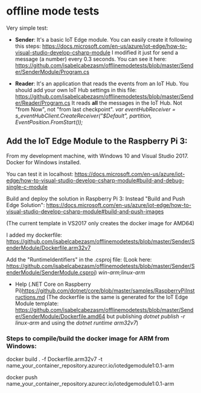 # offline mode tests

Very simple test:

- **Sender**:  It's a basic IoT Edge module. You can easily create it following this steps:
https://docs.microsoft.com/en-us/azure/iot-edge/how-to-visual-studio-develop-csharp-module
I modified it just for send a message (a number) every 0.3 seconds.
You can see it here:
https://github.com/isabelcabezasm/offlinemodetests/blob/master/Sender/SenderModule/Program.cs


- **Reader**: It's an application that reads the events from an IoT Hub.
You should add your own IoT Hub settings in this file: 
https://github.com/isabelcabezasm/offlinemodetests/blob/master/Sender/Reader/Program.cs
It reads **all** the messages in the IoT Hub. Not "from Now", not "from last checkpoint".
*var eventHubReceiver = s_eventHubClient.CreateReceiver("$Default", partition, EventPosition.FromStart());*


## Add the IoT Edge Module to the Raspberry Pi 3:
From my development machine, with Windows 10 and Visual Studio 2017.
Docker for Windows installed.

You can test it in localhost:
https://docs.microsoft.com/en-us/azure/iot-edge/how-to-visual-studio-develop-csharp-module#build-and-debug-single-c-module

Build and deploy the solution in Raspberry Pi 3:
Instead "Build and Push Edge Solution":
https://docs.microsoft.com/en-us/azure/iot-edge/how-to-visual-studio-develop-csharp-module#build-and-push-images

(The current template in VS2017 only creates the docker image for AMD64)

I added my dockerfile: 
https://github.com/isabelcabezasm/offlinemodetests/blob/master/Sender/SenderModule/Dockerfile.arm32v7

Add the "RuntimeIdentifiers" in the .csproj file: (Look here: https://github.com/isabelcabezasm/offlinemodetests/blob/master/Sender/SenderModule/SenderModule.csproj)
*<RuntimeIdentifiers>win-arm;linux-arm</RuntimeIdentifiers>*
+ Help (.NET Core on Raspberry Pi)https://github.com/dotnet/core/blob/master/samples/RaspberryPiInstructions.md
(The dockerfile is the same is generated for the IoT Edge Module template: https://github.com/isabelcabezasm/offlinemodetests/blob/master/Sender/SenderModule/Dockerfile.amd64 but publishing *dotnet publish -r linux-arm* and using the *dotnet runtime arm32v7*)

### Steps to compile/build the docker image for ARM from Windows:
docker build . -f Dockerfile.arm32v7 -t name_your_container_repository.azurecr.io/iotedgemodule1:0.1-arm

docker push name_your_container_repository.azurecr.io/iotedgemodule1:0.1-arm


